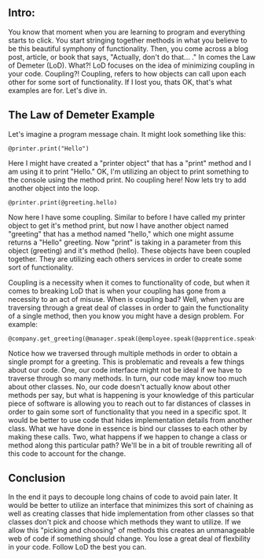 <h2> Intro: </h2>
You know that moment when you are learning to program and everything starts to click. You start stringing together methods in what you believe to be this beautiful symphony of functionality. Then, you come across a blog post, article, or book that says, "Actually, don't do that... ." In comes the Law of Demeter (LoD). What?! LoD focuses on the idea of minimizing coupling in your code. Coupling?! Coupling, refers to how objects can call upon each other for some sort of functionality. If I lost you, thats OK, that's what examples are for. Let's dive in.

<h2> The Law of Demeter Example </h2>
Let's imagine a program message chain. It might look something like this:
    
    @printer.print("Hello")

Here I might have created a "printer object" that has a "print" method and I am using it to print "Hello." OK, I'm utilizing an object to print something to the console using the method print. No coupling here! Now lets try to add another object into the loop.

    @printer.print(@greeting.hello)

Now here I have some coupling. Similar to before I have called my printer object to get it's method print, but now I have another object named "greeting" that has a method named "hello," which one might assume returns a "Hello" greeting. Now "print" is taking in a parameter from this object (greeting) and it's method (hello). These objects have been coupled together. They are utilizing each others services in order to create some sort of functionality.

Coupling is a necessity when it comes to functionality of code, but when it comes to breaking LoD that is when your coupling has gone from a necessity to an act of misuse. When is coupling bad? Well, when you are traversing through a great deal of classes in order to gain the functionality of a single method, then you know you might have a design problem. For example:

    @company.get_greeting(@manager.speak(@employee.speak(@apprentice.speak(@greeting.hello)))

Notice how we traversed through multiple methods in order to obtain a single prompt for a greeting. This is problematic and reveals a few things about our code. One, our code interface might not be ideal if we have to traverse through so many methods. In turn, our code may know too much about other classes. No, our code doesn't actually know about other methods per say, but what is happening is your knowledge of this particular piece of software is allowing you to reach out to far distances of classes in order to gain some sort of functionality that you need in a specific spot. It would be better to use code that hides implementation details from another class. What we have done in essence is bind our classes to each other by making these calls. Two, what happens if we happen to change a class or method along this particular path? We'll be in a bit of trouble rewriting all of this code to account for the change. 

<h2> Conclusion </h2>
In the end it pays to decouple long chains of code to avoid pain later. It would be better to utilize an interface that minimizes this sort of chaining as well as creating classes that hide implementation from other classes so that classes don't pick and choose which methods they want to utilize. If we allow this "picking and choosing" of methods this creates an unmanageable web of code if something should change. You lose a great deal of flexbility in your code. Follow LoD the best you can.